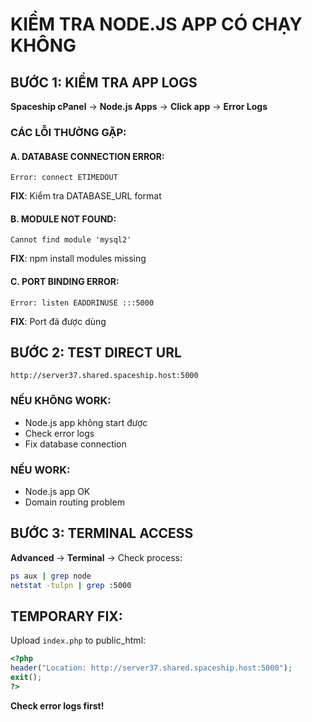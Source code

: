 # KIỂM TRA NODE.JS APP CÓ CHẠY KHÔNG

## BƯỚC 1: KIỂM TRA APP LOGS
**Spaceship cPanel** → **Node.js Apps** → **Click app** → **Error Logs**

### CÁC LỖI THƯỜNG GẶP:

#### A. DATABASE CONNECTION ERROR:
```
Error: connect ETIMEDOUT
```
**FIX**: Kiểm tra DATABASE_URL format

#### B. MODULE NOT FOUND:
```
Cannot find module 'mysql2'
```
**FIX**: npm install modules missing

#### C. PORT BINDING ERROR:
```
Error: listen EADDRINUSE :::5000
```
**FIX**: Port đã được dùng

## BƯỚC 2: TEST DIRECT URL
`http://server37.shared.spaceship.host:5000`

### NẾU KHÔNG WORK:
- Node.js app không start được
- Check error logs
- Fix database connection

### NẾU WORK:
- Node.js app OK
- Domain routing problem

## BƯỚC 3: TERMINAL ACCESS
**Advanced** → **Terminal** → Check process:
```bash
ps aux | grep node
netstat -tulpn | grep :5000
```

## TEMPORARY FIX:
Upload `index.php` to public_html:
```php
<?php
header("Location: http://server37.shared.spaceship.host:5000");
exit();
?>
```

**Check error logs first!**
